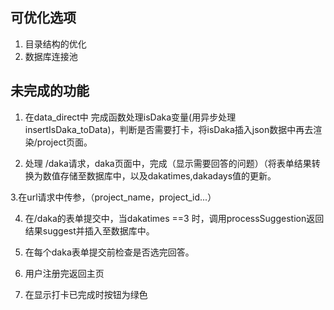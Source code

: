 ## 可优化选项 

1. 目录结构的优化
2. 数据库连接池


## 未完成的功能

1. 在data_direct中 完成函数处理isDaka变量(用异步处理insertIsDaka_toData)，判断是否需要打卡，将isDaka插入json数据中再去渲染/project页面。

2. 处理 /daka请求，daka页面中，完成（显示需要回答的问题）（将表单结果转换为数值存储至数据库中，以及dakatimes,dakadays值的更新。

3.在url请求中传参，（project_name，project_id...） 

4. 在/daka的表单提交中，当dakatimes ==3 时，调用processSuggestion返回结果suggest并插入至数据库中。
5. 在每个daka表单提交前检查是否选完回答。

5. 用户注册完返回主页
7. 在显示打卡已完成时按钮为绿色
